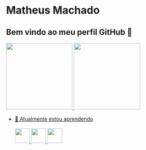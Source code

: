 # Matheus Machado

## Bem vindo ao meu perfil GitHub 👋

<div>
<a href="https://github.com/matheus-machado-dev">
<img loading="lazy" height="180em" src="https://github-readme-stats.vercel.app/api/top-langs/?username=matheus-machado-dev&layout=compact&langs_count=7&theme=dracula"/>
<img loading="lazy" height="180em" src="https://github-readme-stats.vercel.app/api?username=matheus-machado-dev&show_icons=true&theme=dracula&include_all_commits=true&count_private=true"/>
</div>
  
<!--
**matheus-machado-dev/matheus-machado-dev** is a ✨ _special_ ✨ repository because its `README.md` (this file) appears on your GitHub profile.

Here are some ideas to get you started:

- 🔭 I’m currently working on ...
- 🌱 I’m currently learning ...
- 👯 I’m looking to collaborate on ...
- 🤔 I’m looking for help with ...
- 💬 Ask me about ...
- 📫 How to reach me: ...
- 😄 Pronouns: ...
- ⚡ Fun fact: ...
-->
- 🌱 Atualmente estou aprendendo <br/>
  <br/> 
  <img src="https://cdn.jsdelivr.net/gh/devicons/devicon@latest/icons/html5/html5-original.svg" width="40" height="40" />
  <img src="https://cdn.jsdelivr.net/gh/devicons/devicon@latest/icons/css3/css3-original.svg" width="40" height="40" />
  <img src="https://cdn.jsdelivr.net/gh/devicons/devicon@latest/icons/javascript/javascript-original.svg" width="40" height="40"/>
          
          
